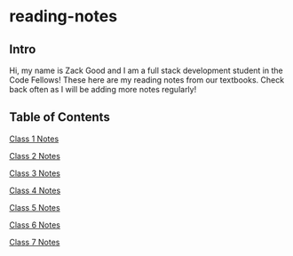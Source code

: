 # reading-notes
## Intro
<p>Hi, my name is Zack Good and I am a full stack development student in the Code Fellows! These here are my reading notes from our textbooks. Check back often as I will be adding more notes regularly!</p>

## Table of Contents
<p><a href="https://github.com/zachary-good/reading-notes/blob/f0ecd9d906e9625a604dee38bbe5b40d6d071883/class-01.md">Class 1 Notes</a></p>
<p><a href="https://github.com/zachary-good/reading-notes/blob/3c8d5c8db1fc41d29bd7bfde2c3445fc2ba7ee25/class-02.md">Class 2 Notes</a></p>
<p><a href="https://github.com/zachary-good/reading-notes/blob/04dfa7efea6ce9947e1ebabc8a11552582c4bb98/class-03.md">Class 3 Notes</a></p>
<p><a href="https://github.com/zachary-good/reading-notes/blob/993e67ef440bf6e89b975936b89f711e4c239f3e/class-04.md">Class 4 Notes</a></p>
<p><a href="https://github.com/zachary-good/reading-notes/blob/2c001eae6b672cf8a0282e6f490cdfcd39df57a6/class-05.md">Class 5 Notes</a></p>
<p><a href="https://github.com/zachary-good/reading-notes/blob/4f5afeb76b9023530ff979fffab16484d42d02ca/class-06.md">Class 6 Notes</a></p>
<p><a href="https://github.com/zachary-good/reading-notes/blob/bd945fe77cb78c543793a5e705744cb3ac4e59b7/class-07.md">Class 7 Notes</a></p>
